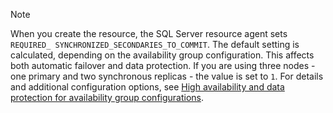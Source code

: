 >[!NOTE]
>When you create the resource, the SQL Server resource agent sets `REQUIRED_ SYNCHRONIZED_SECONDARIES_TO_COMMIT`. The default setting is calculated, depending on the availability group configuration. This affects both automatic failover and data protection. If you are using three nodes - one primary and two synchronous replicas - the value is set to `1`. For details and additional configuration options, see [High availability and data protection for availability group configurations](sql-server-linux-availability-group-ha.md). 